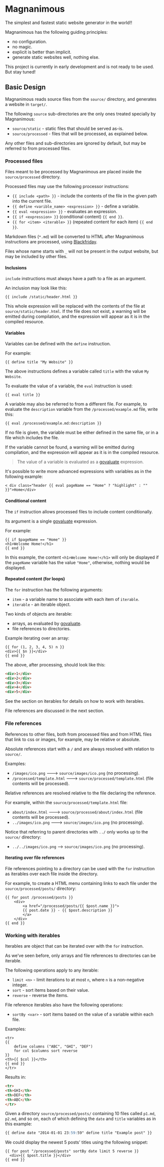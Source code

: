 # Magnanimous

The simplest and fastest static website generator in the world!!

Magnanimous has the following guiding principles:

* no configuration.
* no magic.
* explicit is better than implicit.
* generate static websites well, nothing else.

This project is currently in early development and is not ready to be used. But stay tuned!

## Basic Design

Magnanimous reads source files from the `source/` directory, and generates a website in `target/`.

The following `source` sub-directories are the only ones treated specially by Magnanimous:

* `source/static`    - static files that should be served as-is.
* `source/processed` - files that will be processed, as explained below.

Any other files and sub-directories are ignored by default, but may be referred to from processed files.

### Processed files

Files meant to be processed by Magnanimous are placed inside the `source/processed` directory.

Processed files may use the following processor instructions:

* `{{ include <path> }}` - include the contents of the file in the given path into the current file.
* `{{ define <varible_name> <expression> }}` - define a variable.
* `{{ eval <expression> }}` - evaluates an expression.
* `{{ if <expression> }}` (conditional content) `{{ end }}`.
* `{{ for <item> <iterable> }}` (repeated content for each item) `{{ end }}`.

Markdown files (`*.md`) will be converted to HTML after Magnanimous instructions are processed, using
[Blackfriday](https://github.com/russross/blackfriday).

Files whose name starts with `_` will not be present in the output website, but may be included by other files.

#### Inclusions

`include` instructions must always have a path to a file as an argument.

An inclusion may look like this: 

```
{{ include /static/header.html }}
```

This whole expression will be replaced with the contents of the file at `source/static/header.html`.
If the file does not exist, a warning will be emitted
during compilation, and the expression will appear as it is in the compiled resource.

#### Variables

Variables can be defined with the `define` instruction.
 
For example:

```
{{ define title "My Website" }}
```

The above instructions defines a variable called `title` with the value `My Website`.

To evaluate the value of a variable, the `eval` instruction is used:

```
{{ eval title }}
```

A variable may also be referred to from a different file. For example, to evaluate the `description` variable
from the `/processed/example.md` file, write this:

```
{{ eval /processed/example.md:description }}
```

If no file is given, the variable must be either defined in the same file, or in a file which includes the file.

If the variable cannot be found, a warning will be emitted during compilation, and the expression will appear as it is
in the compiled resource.

> The value of a variable is evaluated as a [govaluate](https://github.com/Knetic/govaluate) expression.

It's possible to write more advanced expressions with variables as in the following example:

```
< div class="header {{ eval pageName == "Home" ? "highlight" : "" }}">Home</div>
```

#### Conditional content

The `if` instruction allows processed files to include content conditionally.

Its argument is a single [govaluate](https://github.com/Knetic/govaluate) expression.

For example:

```
{{ if $pageName == "Home" }}
<h1>Welcome Home!</h1>
{{ end }}
```

In this example, the content `<h1>Welcome Home!</h1>` will only be displayed if the `pageName` variable has the
value `"Home"`, otherwise, nothing would be displayed.

#### Repeated content (for loops)

The `for` instruction has the following arguments:

* `item`       - a variable name to associate with each item of `iterable`.
* `iterable`   - an iterable object. 

Two kinds of objects are iterable:

* arrays, as evaluated by [govaluate](https://github.com/Knetic/govaluate).
* file references to directories.

Example iterating over an array:

```
{{ for (1, 2, 3, 4, 5) n }}
<div>{{ $n }}</div>
{{ end }}
```

The above, after processing, should look like this:

```html
<div>1</div>
<div>2</div>
<div>3</div>
<div>4</div>
<div>5</div>
```

See the section on iterables for details on how to work with iterables.

File references are discussed in the next section.

### File references

References to other files, both from processed files and from HTML files that link to css or images, for example,
may be relative or absolute.

Absolute references start with a `/` and are always resolved with relation to `source/`.

Examples:

* `/images/ico.png` ---> `source/images/ico.png` (no processing).
* `/processed/template.html` ---> `source/processed/template.html` (file contents will be processed).

Relative references are resolved relative to the file declaring the reference.

For example, within the `source/processed/template.html` file:

* `about/index.html` ---> `source/processed/about/index.html` (file contents will be processed).
* `../images/ico.png` ---> `source/images/ico.png` (no processing).

Notice that referring to parent directories with `../` only works up to the `source/` directory:

* `../../images/ico.png` --> `source/images/ico.png` (no processing).

#### Iterating over file references

File references pointing to a directory can be used with the `for` instruction as iterables over each file
inside the directory.

For example, to create a HTML menu containing links to each file under the `source/processed/posts/` directory:

```
{{ for post /processed/posts }}
    <div>
        <a href="/processed/posts/{{ $post.name }}">
        {{ post.date }} - {{ $post.description }}
        </a>
    </div>
{{ end }}
```

### Working with iterables

Iterables are object that can be iterated over with the `for` instruction.

As we've seen before, only arrays and file references to directories can be iterable.

The following operations apply to any iterable:

* `limit <n>`    - limit iterations to at most `n`, where `n` is a non-negative integer.
* `sort`         - sort items based on their value.
* `reverse`      - reverse the items.

File reference iterables also have the following operations:

* `sortBy <var>` - sort items based on the value of a variable within each file.

Examples:

```
<tr>
{{ 
    define columns ("ABC", "GHI", "DEF")
    for col $columns sort reverse
}}
<th>{{ $col }}</th>
{{ end }}
</tr>
```

Results in:

```html
<tr>
<th>GHI</th>
<th>DEF</th>
<th>ABC</th>
</tr>
```

Given a directory `source/processed/posts/` containing 10 files called `p1.md`, `p2.md`, and so on, each of which
defining the `date` and `title` variables as in this example:

```md
{{ define date "2014-01-01 23:59:59" define title "Example post" }}
```

We could display the newest 5 posts' titles using the following snippet:

```
{{ for post "/processed/posts" sortBy date limit 5 reverse }}
  <div>{{ $post.title }}</div>
{{ end }}
```